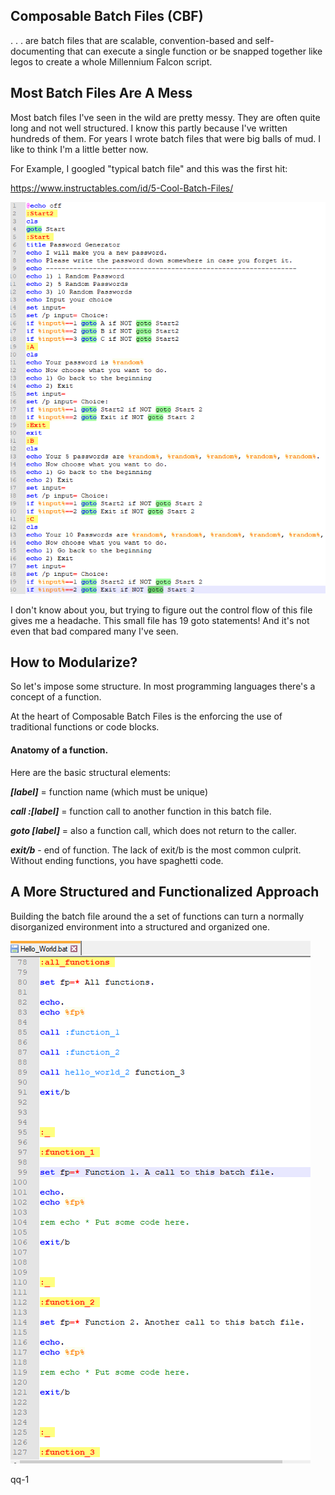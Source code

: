 ## Composable Batch Files (CBF)

. . . are batch files that are scalable, convention-based and self-documenting that can 
execute a single function or be snapped together like legos to create a whole Millennium 
Falcon script.

## Most Batch Files Are A Mess

Most batch files I've seen in the wild are pretty messy. They are often quite long and not 
well structured. I know this partly because I've written hundreds of them. For years I wrote 
batch files that were big balls of mud. I like to think I'm a little better now.

For Example, I googled "typical batch file" and this was the first hit:

https://www.instructables.com/id/5-Cool-Batch-Files/

![](19_gotos.PNG)

I don't know about you, but trying to figure out the control flow of this file gives me a 
headache. This small file has 19 goto statements! And it's not even that bad compared many 
I've seen.



## How to Modularize?

So let's impose some structure. In most programming languages there's a concept of a 
function.

At the heart of Composable Batch Files is the enforcing the use of traditional functions
or code blocks.

#### Anatomy of a function.

Here are the basic structural elements:

**_[label]_** = function name (which must be unique)

**_call :[label]_** = function call to another function in this batch file.

**_goto [label]_** = also a function call, which does not return to the caller.

**_exit/b_** - end of function. The lack of exit/b is the most common culprit. Without ending 
functions, you have spaghetti code.



## A More Structured and Functionalized Approach

Building the batch file around the a set of functions can turn a normally disorganized 
environment into a structured and organized one.

![](functionalized.png)



qq-1
